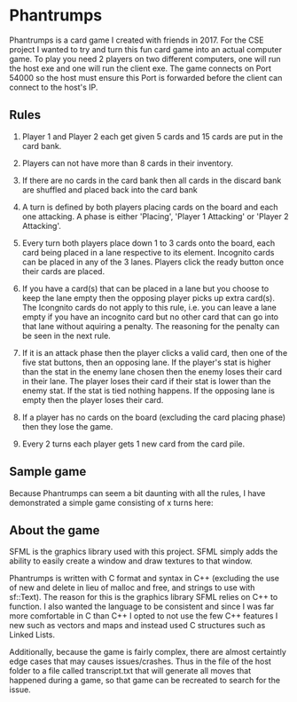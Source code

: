 # Phantrumps

Phantrumps is a card game I created with friends in 2017. For the CSE project I wanted to try and turn this fun card game into an actual computer game. To play you need 2 players on two different computers, one will run the host exe and one will run the client exe. The game connects on Port 54000 so the host must ensure this Port is forwarded before the client can connect to the host's IP.

## Rules

1. Player 1 and Player 2 each get given 5 cards and 15 cards are put in the card bank.

2. Players can not have more than 8 cards in their inventory.

3. If there are no cards in the card bank then all cards in the discard bank are shuffled and placed back into the card bank

4. A turn is defined by both players placing cards on the board and each one attacking. A phase is either 'Placing', 'Player 1 Attacking' or 'Player 2 Attacking'.

5. Every turn both players place down 1 to 3 cards onto the board, each card being placed in a lane respective to its element. Incognito cards can be placed in any of the 3 lanes. Players click the ready button once their cards are placed.

6. If you have a card(s) that can be placed in a lane but you choose to keep the lane empty then the opposing player picks up extra card(s). The Icongnito cards do not apply to this rule, i.e. you can leave a lane empty if you have an incognito card but no other card that can go into that lane without aquiring a penalty. The reasoning for the penalty can be seen in the next rule.

7. If it is an attack phase then the player clicks a valid card, then one of the five stat buttons, then an opposing lane. If the player's stat is higher than the stat in the enemy lane chosen then the enemy loses their card in their lane. The player loses their card if their stat is lower than the enemy stat. If the stat is tied nothing happens. If the opposing lane is empty then the player loses their card.

8. If a player has no cards on the board (excluding the card placing phase) then they lose the game.

9. Every 2 turns each player gets 1 new card from the card pile.

## Sample game

Because Phantrumps can seem a bit daunting with all the rules, I have demonstrated a simple game consisting of x turns here:

## About the game

SFML is the graphics library used with this project. SFML simply adds the ability to easily create a window and draw textures to that window.

Phantrumps is written with C format and syntax in C++ (excluding the use of new and delete in lieu of malloc and free, and strings to use with sf::Text). The reason for this is the graphics library SFML relies on C++ to function. I also wanted the language to be consistent and since I was far more comfortable in C than C++ I opted to not use the few C++ features I new such as vectors and maps and instead used C structures such as Linked Lists.

Additionally, because the game is fairly complex, there are almost certaintly edge cases that may causes issues/crashes. Thus in the file of the host folder to a file called transcript.txt that will generate all moves that happened during a game, so that game can be recreated to search for the issue.
